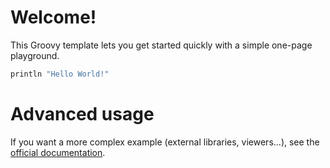 # Welcome!

This Groovy template lets you get started quickly with a simple one-page playground.

```groovy runnable
println "Hello World!"
```

# Advanced usage

If you want a more complex example (external libraries, viewers...), see the [official documentation](https://tech.io/playgrounds/408/tech-io-documentation).
